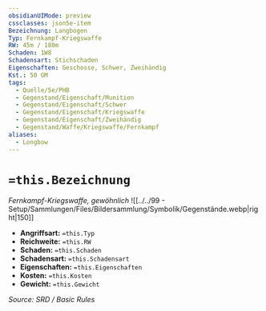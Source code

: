 ```yaml
---
obsidianUIMode: preview
cssclasses: json5e-item
Bezeichnung: Langbogen
Typ: Fernkampf-Kriegswaffe
RW: 45m / 180m
Schaden: 1W8
Schadensart: Stichschaden
Eigenschaften: Geschosse, Schwer, Zweihändig
Kst.: 50 GM
tags:
  - Quelle/5e/PHB
  - Gegenstand/Eigenschaft/Munition
  - Gegenstand/Eigenschaft/Schwer
  - Gegenstand/Eigenschaft/Kriegswaffe
  - Gegenstand/Eigenschaft/Zweihändig
  - Gegenstand/Waffe/Kriegswaffe/Fernkampf
aliases:
  - Longbow
---
```

# `=this.Bezeichnung`
*Fernkampf-Kriegswaffe, gewöhnlich*
![[../../99 - Setup/Sammlungen/Files/Bildersammlung/Symbolik/Gegenstände.webp|right|150]]

- **Angriffsart:** `=this.Typ`
- **Reichweite:** `=this.RW`
- **Schaden:** `=this.Schaden`
- **Schadensart:** `=this.Schadensart`
- **Eigenschaften:** `=this.Eigenschaften`
- **Kosten:** `=this.Kosten`
- **Gewicht:** `=this.Gewicht`

*Source: SRD / Basic Rules*
